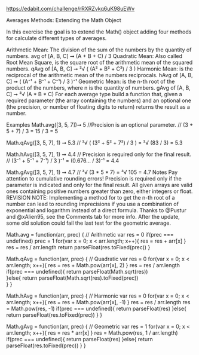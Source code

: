 https://edabit.com/challenge/rRXRZvkq6uK98uEWv

Averages Methods: Extending the Math Object

In this exercise the goal is to extend the Math() object adding four methods for calculate different types of averages.

Arithmetic Mean: The division of the sum of the numbers by the quantity of numbers.
avg of [A, B, C] ➞ (A + B + C) / 3
Quadratic Mean: Also called Root Mean Square, is the square root of the arithmetic mean of the squared numbers.
qAvg of [A, B, C] ➞ ²√ ( (A² + B² + C²) / 3 )
Harmonic Mean: is the reciprocal of the arithmetic mean of the numbers reciprocals.
hAvg of [A, B, C] ➞ ( (A⁻¹ + B⁻¹ + C⁻¹) / 3 )⁻¹
Geometric Mean: is the n-th root of the product of the numbers, where n is the quantity of numbers.
gAvg of [A, B, C] ➞ ³√ (A * B * C)
For each average type build a function that, given a required parameter (the array containing the numbers) and an optional one (the precision, or number of floating digits to return) returns the result as a number.

Examples
Math.avg([3, 5, 7])➞ 5
//Precision is an optional parameter.
// (3 + 5 + 7) / 3 = 15 / 3 = 5

Math.qAvg([3, 5, 7], 1) ➞ 5.3
// ²√ ( (3² + 5² + 7²) / 3 ) = ²√ (83 / 3) = 5.3

Math.hAvg([3, 5, 7], 1) ➞ 4.4
// Precision is required only for the final result.
// (3⁻¹ + 5⁻¹ + 7⁻¹) / 3 )⁻¹ = (0.676... / 3)⁻¹ = 4.4

Math.gAvg([3, 5, 7], 1) ➞ 4.7
// ³√ (3 * 5 * 7) = ³√ 105 = 4.7
Notes
Pay attention to cumulative rounding errors! Precision is required only if the parameter is indicated and only for the final result.
All given arrays are valid ones containing positive numbers greater than zero, either integers or float.
REVISION NOTE: Implementing a method for to get the n-th root of a number can lead to rounding imprecisions if you use a combination of exponential and logarithm instead of a direct formula. Thanks to @Pustur and @xAlien95, see the Comments tab for more info. After the update, some old solution could fail the last test for the geometric average.

Math.avg = function(arr, prec) {
	// Arithmetic
	var res = 0
	if(prec === undefined) prec = 1
	for(var x = 0; x < arr.length; x++){
		res = res + arr[x]
	}
	res = res / arr.length
	return parseFloat(res.toFixed(prec))
}

Math.qAvg = function(arr, prec) {
	// Quadratic
	var res = 0
	for(var x = 0; x < arr.length; x++){
		res = res + Math.pow(arr[x], 2)
	}
	res = res / arr.length
	if(prec === undefined){
		return parseFloat(Math.sqrt(res))	
	}else{
		return parseFloat(Math.sqrt(res).toFixed(prec))		
	}
}

Math.hAvg = function(arr, prec) {
	// Harmonic
	var res = 0
	for(var x = 0; x < arr.length; x++){
		res = res + Math.pow(arr[x], -1)
	}
	res = res / arr.length
	res = Math.pow(res, -1)
	if(prec === undefined){
		return parseFloat(res)
	}else{
		return parseFloat(res.toFixed(prec))
	}
}

Math.gAvg = function(arr, prec) {
	// Geometric
	var res = 1
	for(var x = 0; x < arr.length; x++){
		res = res * arr[x]
	}
	res = Math.pow(res, 1 / arr.length)
	if(prec === undefined){
		return parseFloat(res)
	}else{
		return parseFloat(res.toFixed(prec))
	}
}